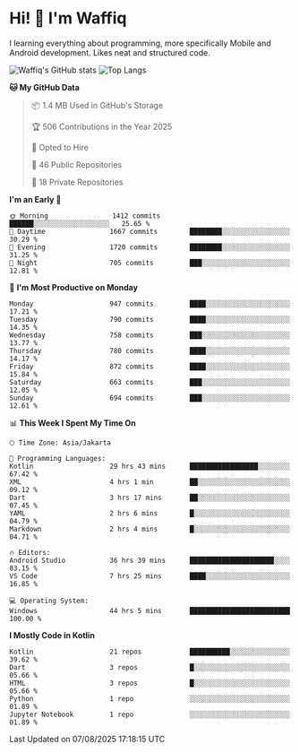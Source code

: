 
# Hi! 👋 I'm Waffiq

I learning everything about programming, more specifically Mobile and Android development. Likes neat and structured code.

<!-- Get to know more about me?

<a href="https://www.linkedin.com/in/waffiqaziz/"><img src="https://img.shields.io/static/v1?label=%20&message=LinkedIn&logo=linkedin&logoColor=white&color=0A66C2&style=for-the-badge" alt="LinkedIn"></a>
<a href="https://www.instagram.com/waffiqaziz/"><img src="https://img.shields.io/static/v1?label=%20&message=instagram&logo=instagram&logoColor=white&labelColor=%23E1306C&color=%23E1306C&style=for-the-badge" alt="Instagram"></a>
<a href="https://web.facebook.com/WaffiqAziz/"><img src="https://img.shields.io/static/v1?label=%20&message=Facebook&logo=facebook&logoColor=white&color=1877F2&style=for-the-badge" alt="Facebook"></a>
<a href="https://twitter.com/waffiqaziz"><img src="https://img.shields.io/static/v1?label=%20&message=X&logo=x&logoColor=white&color=000000&style=for-the-badge" alt="X"></a> -->

![Waffiq's GitHub stats](https://github-readme-stats-eight-theta.vercel.app/api?username=waffiqaziz&show_icons=true&include_all_commits=true&count_private=true&theme=dark)
![Top Langs](https://github-readme-stats.vercel.app/api/top-langs/?username=waffiqaziz&layout=compact&langs_count=8&theme=dark)

<!--START_SECTION:waka-->
**🐱 My GitHub Data** 

> 📦 1.4 MB Used in GitHub's Storage 
 > 
> 🏆 506 Contributions in the Year 2025
 > 
> 💼 Opted to Hire
 > 
> 📜 46 Public Repositories 
 > 
> 🔑 18 Private Repositories 
 > 
**I'm an Early 🐤** 

```text
🌞 Morning                1412 commits        ██████░░░░░░░░░░░░░░░░░░░   25.65 % 
🌆 Daytime                1667 commits        ████████░░░░░░░░░░░░░░░░░   30.29 % 
🌃 Evening                1720 commits        ████████░░░░░░░░░░░░░░░░░   31.25 % 
🌙 Night                  705 commits         ███░░░░░░░░░░░░░░░░░░░░░░   12.81 % 
```
📅 **I'm Most Productive on Monday** 

```text
Monday                   947 commits         ████░░░░░░░░░░░░░░░░░░░░░   17.21 % 
Tuesday                  790 commits         ████░░░░░░░░░░░░░░░░░░░░░   14.35 % 
Wednesday                758 commits         ███░░░░░░░░░░░░░░░░░░░░░░   13.77 % 
Thursday                 780 commits         ████░░░░░░░░░░░░░░░░░░░░░   14.17 % 
Friday                   872 commits         ████░░░░░░░░░░░░░░░░░░░░░   15.84 % 
Saturday                 663 commits         ███░░░░░░░░░░░░░░░░░░░░░░   12.05 % 
Sunday                   694 commits         ███░░░░░░░░░░░░░░░░░░░░░░   12.61 % 
```


📊 **This Week I Spent My Time On** 

```text
🕑︎ Time Zone: Asia/Jakarta

💬 Programming Languages: 
Kotlin                   29 hrs 43 mins      █████████████████░░░░░░░░   67.42 % 
XML                      4 hrs 1 min         ██░░░░░░░░░░░░░░░░░░░░░░░   09.12 % 
Dart                     3 hrs 17 mins       ██░░░░░░░░░░░░░░░░░░░░░░░   07.45 % 
YAML                     2 hrs 6 mins        █░░░░░░░░░░░░░░░░░░░░░░░░   04.79 % 
Markdown                 2 hrs 4 mins        █░░░░░░░░░░░░░░░░░░░░░░░░   04.71 % 

🔥 Editors: 
Android Studio           36 hrs 39 mins      █████████████████████░░░░   83.15 % 
VS Code                  7 hrs 25 mins       ████░░░░░░░░░░░░░░░░░░░░░   16.85 % 

💻 Operating System: 
Windows                  44 hrs 5 mins       █████████████████████████   100.00 % 
```

**I Mostly Code in Kotlin** 

```text
Kotlin                   21 repos            ██████████░░░░░░░░░░░░░░░   39.62 % 
Dart                     3 repos             █░░░░░░░░░░░░░░░░░░░░░░░░   05.66 % 
HTML                     3 repos             █░░░░░░░░░░░░░░░░░░░░░░░░   05.66 % 
Python                   1 repo              ░░░░░░░░░░░░░░░░░░░░░░░░░   01.89 % 
Jupyter Notebook         1 repo              ░░░░░░░░░░░░░░░░░░░░░░░░░   01.89 % 
```




 Last Updated on 07/08/2025 17:18:15 UTC
<!--END_SECTION:waka-->
